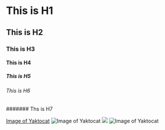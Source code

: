 # This is H1
## This is H2
### This is H3
#### This is H4
##### This is H5
###### This is H6
####### Ths is H7

[Image of Yaktocat](https://octodex.github.com/images/yaktocat.png)
![Image of Yaktocat](https://octodex.github.com/images/yaktocat.png)
![](https://octodex.github.com/images/yaktocat.png)
![Image of Yaktocat]()
